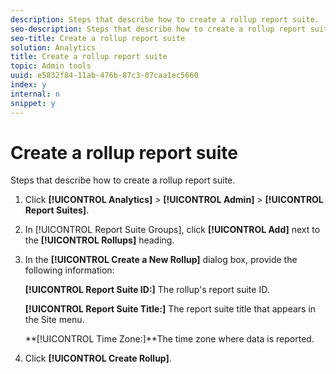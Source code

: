 ```yaml
---
description: Steps that describe how to create a rollup report suite.
seo-description: Steps that describe how to create a rollup report suite.
seo-title: Create a rollup report suite
solution: Analytics
title: Create a rollup report suite
topic: Admin tools
uuid: e5832f84-11ab-476b-87c3-07caa1ec5660
index: y
internal: n
snippet: y
---
```


# Create a rollup report suite

Steps that describe how to create a rollup report suite.

1. Click **[!UICONTROL Analytics]** > **[!UICONTROL Admin]** > **[!UICONTROL Report Suites]**.
1. In [!UICONTROL Report Suite Groups], click **[!UICONTROL Add]** next to the **[!UICONTROL Rollups]** heading.
1. In the **[!UICONTROL Create a New Rollup]** dialog box, provide the following information:

   **[!UICONTROL Report Suite ID:]** The rollup's report suite ID.

   **[!UICONTROL Report Suite Title:]** The report suite title that appears in the Site menu.

   **[!UICONTROL Time Zone:]**The time zone where data is reported. 
1. Click **[!UICONTROL Create Rollup]**.
